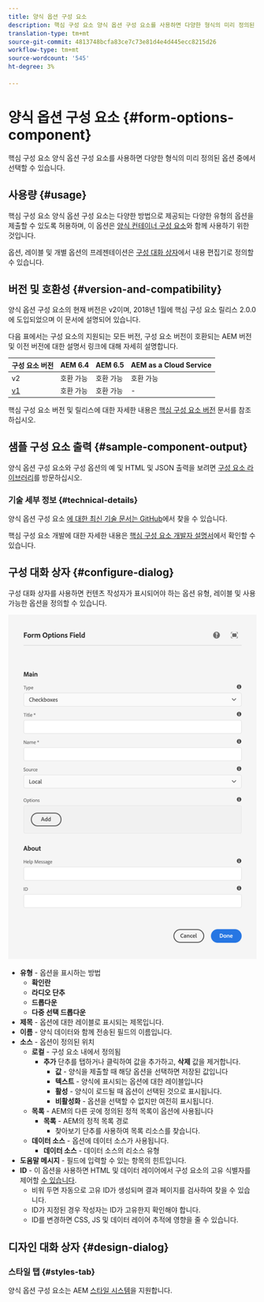 ```yaml
---
title: 양식 옵션 구성 요소
description: 핵심 구성 요소 양식 옵션 구성 요소를 사용하면 다양한 형식의 미리 정의된 옵션 중에서 선택할 수 있습니다.
translation-type: tm+mt
source-git-commit: 4813748bcfa83ce7c73e81d4e4d445ecc8215d26
workflow-type: tm+mt
source-wordcount: '545'
ht-degree: 3%

---
```



# 양식 옵션 구성 요소 {#form-options-component}

핵심 구성 요소 양식 옵션 구성 요소를 사용하면 다양한 형식의 미리 정의된 옵션 중에서 선택할 수 있습니다.

## 사용량 {#usage}

핵심 구성 요소 양식 옵션 구성 요소는 다양한 방법으로 제공되는 다양한 유형의 옵션을 제출할 수 있도록 허용하며, 이 옵션은 [양식 컨테이너 구성 요소](form-container.md)와 함께 사용하기 위한 것입니다.

옵션, 레이블 및 개별 옵션의 프레젠테이션은 [구성 대화 상자](#configure-dialog)에서 내용 편집기로 정의할 수 있습니다.

## 버전 및 호환성 {#version-and-compatibility}

양식 옵션 구성 요소의 현재 버전은 v2이며, 2018년 1월에 핵심 구성 요소 릴리스 2.0.0에 도입되었으며 이 문서에 설명되어 있습니다.

다음 표에서는 구성 요소의 지원되는 모든 버전, 구성 요소 버전이 호환되는 AEM 버전 및 이전 버전에 대한 설명서 링크에 대해 자세히 설명합니다.

| 구성 요소 버전 | AEM 6.4 | AEM 6.5 | AEM as a Cloud Service |
|--- |--- |--- |---|
| v2 | 호환 가능 | 호환 가능 | 호환 가능 |
| [v1](/help/components/v1/form-options-v1.md) | 호환 가능 | 호환 가능 | - |

핵심 구성 요소 버전 및 릴리스에 대한 자세한 내용은 [핵심 구성 요소 버전](/help/versions.md) 문서를 참조하십시오.

## 샘플 구성 요소 출력 {#sample-component-output}

양식 옵션 구성 요소와 구성 옵션의 예 및 HTML 및 JSON 출력을 보려면 [구성 요소 라이브러리](https://adobe.com/go/aem_cmp_library_form_options)를 방문하십시오.

### 기술 세부 정보 {#technical-details}

양식 옵션 구성 요소 [에 대한 최신 기술 문서는 GitHub](https://adobe.com/go/aem_cmp_tech_form_options_v2)에서 찾을 수 있습니다.

핵심 구성 요소 개발에 대한 자세한 내용은 [핵심 구성 요소 개발자 설명서](/help/developing/overview.md)에서 확인할 수 있습니다.

## 구성 대화 상자 {#configure-dialog}

구성 대화 상자를 사용하면 컨텐츠 작성자가 표시되어야 하는 옵션 유형, 레이블 및 사용 가능한 옵션을 정의할 수 있습니다.

![양식 옵션 구성 요소의 편집 대화 상자](/help/assets/form-options-edit.png)

* **유형**  - 옵션을 표시하는 방법
   * **확인란**
   * **라디오 단추**
   * **드롭다운**
   * **다중 선택 드롭다운**
* **제목**  - 옵션에 대한 레이블로 표시되는 제목입니다.
* **이름**  - 양식 데이터와 함께 전송된 필드의 이름입니다.
* **소스**  - 옵션이 정의된 위치
   * **로컬**  - 구성 요소 내에서 정의됨
      * **추가** 단추를 탭하거나 클릭하여 값을 추가하고, **삭제** 값을 제거합니다.
         * **값**  - 양식을 제출할 때 해당 옵션을 선택하면 저장된 값입니다
         * **텍스트**  - 양식에 표시되는 옵션에 대한 레이블입니다
         * **활성**  - 양식이 로드될 때 옵션이 선택된 것으로 표시됩니다.
         * **비활성화**  - 옵션을 선택할 수 없지만 여전히 표시됩니다.
   * **목록**  - AEM의 다른 곳에 정의된 정적 목록이 옵션에 사용됩니다
      * **목록**  - AEM의 정적 목록 경로
         * 찾아보기 단추를 사용하여 목록 리소스를 찾습니다.
   * **데이터 소스**  - 옵션에 데이터 소스가 사용됩니다.
      * **데이터 소스**  - 데이터 소스의 리소스 유형
* **도움말 메시지**  - 필드에 입력할 수 있는 항목의 힌트입니다.
* **ID**  - 이 옵션을 사용하면 HTML 및 데이터 레이어에서 구성 요소의 고유 식별자를 제어할  [수 있습니다](/help/developing/data-layer/overview.md).
   * 비워 두면 자동으로 고유 ID가 생성되며 결과 페이지를 검사하여 찾을 수 있습니다.
   * ID가 지정된 경우 작성자는 ID가 고유한지 확인해야 합니다.
   * ID를 변경하면 CSS, JS 및 데이터 레이어 추적에 영향을 줄 수 있습니다.

## 디자인 대화 상자 {#design-dialog}

### 스타일 탭 {#styles-tab}

양식 옵션 구성 요소는 AEM [스타일 시스템](/help/get-started/authoring.md#component-styling)을 지원합니다.
